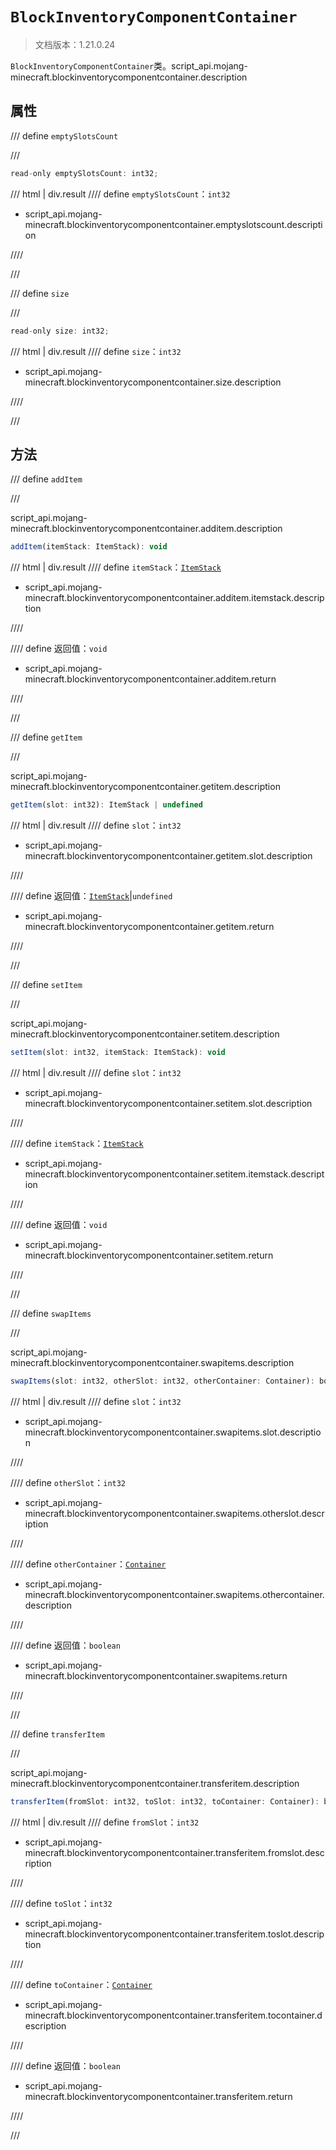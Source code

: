 # `BlockInventoryComponentContainer`

> 文档版本：1.21.0.24

`BlockInventoryComponentContainer`类。script_api.mojang-minecraft.blockinventorycomponentcontainer.description

## 属性

/// define
`emptySlotsCount`


///

```js
read-only emptySlotsCount: int32;
```

/// html | div.result
//// define
`emptySlotsCount`：`int32`

- script_api.mojang-minecraft.blockinventorycomponentcontainer.emptyslotscount.description


////

///


/// define
`size`


///

```js
read-only size: int32;
```

/// html | div.result
//// define
`size`：`int32`

- script_api.mojang-minecraft.blockinventorycomponentcontainer.size.description


////

///


## 方法

/// define
`addItem`


///

script_api.mojang-minecraft.blockinventorycomponentcontainer.additem.description

```js
addItem(itemStack: ItemStack): void
```

/// html | div.result
//// define
`itemStack`：[`ItemStack`](./itemstack.md)

- script_api.mojang-minecraft.blockinventorycomponentcontainer.additem.itemstack.description


////

//// define
返回值：`void`

- script_api.mojang-minecraft.blockinventorycomponentcontainer.additem.return


////

///


/// define
`getItem`


///

script_api.mojang-minecraft.blockinventorycomponentcontainer.getitem.description

```js
getItem(slot: int32): ItemStack | undefined
```

/// html | div.result
//// define
`slot`：`int32`

- script_api.mojang-minecraft.blockinventorycomponentcontainer.getitem.slot.description


////

//// define
返回值：[`ItemStack`](./itemstack.md)|`undefined`

- script_api.mojang-minecraft.blockinventorycomponentcontainer.getitem.return


////

///


/// define
`setItem`


///

script_api.mojang-minecraft.blockinventorycomponentcontainer.setitem.description

```js
setItem(slot: int32, itemStack: ItemStack): void
```

/// html | div.result
//// define
`slot`：`int32`

- script_api.mojang-minecraft.blockinventorycomponentcontainer.setitem.slot.description


////

//// define
`itemStack`：[`ItemStack`](./itemstack.md)

- script_api.mojang-minecraft.blockinventorycomponentcontainer.setitem.itemstack.description


////

//// define
返回值：`void`

- script_api.mojang-minecraft.blockinventorycomponentcontainer.setitem.return


////

///


/// define
`swapItems`


///

script_api.mojang-minecraft.blockinventorycomponentcontainer.swapitems.description

```js
swapItems(slot: int32, otherSlot: int32, otherContainer: Container): boolean
```

/// html | div.result
//// define
`slot`：`int32`

- script_api.mojang-minecraft.blockinventorycomponentcontainer.swapitems.slot.description


////

//// define
`otherSlot`：`int32`

- script_api.mojang-minecraft.blockinventorycomponentcontainer.swapitems.otherslot.description


////

//// define
`otherContainer`：[`Container`](./container.md)

- script_api.mojang-minecraft.blockinventorycomponentcontainer.swapitems.othercontainer.description


////

//// define
返回值：`boolean`

- script_api.mojang-minecraft.blockinventorycomponentcontainer.swapitems.return


////

///


/// define
`transferItem`


///

script_api.mojang-minecraft.blockinventorycomponentcontainer.transferitem.description

```js
transferItem(fromSlot: int32, toSlot: int32, toContainer: Container): boolean
```

/// html | div.result
//// define
`fromSlot`：`int32`

- script_api.mojang-minecraft.blockinventorycomponentcontainer.transferitem.fromslot.description


////

//// define
`toSlot`：`int32`

- script_api.mojang-minecraft.blockinventorycomponentcontainer.transferitem.toslot.description


////

//// define
`toContainer`：[`Container`](./container.md)

- script_api.mojang-minecraft.blockinventorycomponentcontainer.transferitem.tocontainer.description


////

//// define
返回值：`boolean`

- script_api.mojang-minecraft.blockinventorycomponentcontainer.transferitem.return


////

///

